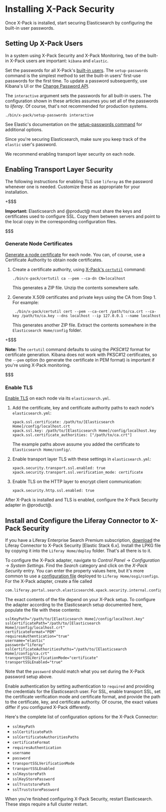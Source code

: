 # Installing X-Pack Security [](id=installing-x-pack-security)

Once X-Pack is installed, start securing Elasticsearch by configuring the
built-in user passwords.

## Setting Up X-Pack Users [](id=setting-up-x-pack-users)

In a system using X-Pack Security and X-Pack Monitoring, two of the built-in
X-Pack users are important: `kibana` and `elastic`.

Set the passwords for all X-Pack's 
[built-in users](https://www.elastic.co/guide/en/x-pack/6.1/setting-up-authentication.html#built-in-users).
The `setup-passwords` command is the simplest method to set the built-in users'
first-use passwords for the first time. To update a password subsequently, use
Kibana's UI or the 
[Change Password API](https://www.elastic.co/guide/en/elasticsearch/reference/6.1/security-api-change-password.html).

The `interactive` argument sets the passwords for all built-in users. The
configuration shown in these articles assumes you set all of the passwords to
*liferay*. Of course, that's not recommended for production systems.

    ./bin/x-pack/setup-passwords interactive

See Elastic's documentation on the 
[setup-passwords command](https://www.elastic.co/guide/en/elasticsearch/reference/6.1/setup-passwords.html) 
for additional options.

Since you're securing Elasticsearch, make sure you keep track of the `elastic`
user's password. 

We recommend enabling transport layer security on each node.

## Enabling Transport Layer Security [](id=enabling-transport-layer-security)

The following instructions for enabling TLS use `liferay` as the password
whenever one is needed. Customize these as appropriate for your installation. 

+$$$

**Important:** Elasticsearch and @product@ must share the keys and certificates
used to configure SSL. Copy them between servers and point to the local copy in
the corresponding configuration files.

$$$


### Generate Node Certificates [](id=generate-node-certificates)

[Generate a node certificate](https://www.elastic.co/guide/en/elasticsearch/reference/6.1/configuring-tls.html#node-certificates)
for each node. You can, of course, use a Certificate Authority to obtain node 
certificates.

1.  Create a certificate authority, using 
      [X-Pack's `certutil`](https://www.elastic.co/guide/en/elasticsearch/reference/6.1/certutil.html)
      command:

        ./bin/x-pack/certutil ca --pem --ca-dn CN=localhost

    This generates a ZIP file. Unzip the contents somewhere safe.

2. Generate X.509 certificates and private keys using the CA from Step 1. For
   example:

        ./bin/x-pack/certutil cert --pem --ca-cert /path/to/ca.crt --ca-key /path/to/ca.key --dns localhost --ip 127.0.0.1 --name localhost

    This generates another ZIP file. Extract the contents somewhere in the
    `Elasticsearch Home/config` folder.

+$$$

**Note:** The `certutil` command defaults to using the *PKSC#12* format for
certificate generation. Kibana does not work with PKSC#12 certificates, so the
`--pem` option (to generate the certificate in PEM format) is important if
you're using X-Pack monitoring.

$$$

### Enable TLS [](id=enable-tls)

[Enable TLS](https://www.elastic.co/guide/en/elasticsearch/reference/6.1/configuring-tls.html#enable-ssl) 
on each node via its `elasticsearch.yml`.

1.  Add the certificate, key and certificate authority paths to each node's
    `elasticsearch.yml`:

        xpack.ssl.certificate: /path/to/[Elasticsearch Home]/config/localhost.crt
        xpack.ssl.key: /path/to/[Elasticsearch Home]/config/localhost.key
        xpack.ssl.certificate_authorities: ["/path/to/ca.crt"]

    The example paths above assume you added the certificate to `Elasticsearch
    Home/config/`. 

2.  Enable transport layer TLS with these settings in `elasticsearch.yml`:

        xpack.security.transport.ssl.enabled: true
        xpack.security.transport.ssl.verification_mode: certificate

3.  Enable TLS on the HTTP layer to encrypt client communication:

        xpack.security.http.ssl.enabled: true

After X-Pack is installed and TLS is enabled, configure the X-Pack Security
adapter in @product@.

## Install and Configure the Liferay Connector to X-Pack Security [](id=install-and-configure-the-liferay-connector-to-x-pack-security)

If you have a Liferay Enterprise Search Premium subscription, 
[download](https://web.liferay.com/group/customer/dxp/downloads/enterprise-search) 
the Liferay Connector to X-Pack Security [Elastic Stack 6.x]. Install the LPKG
file by copying it into the `Liferay Home/deploy` folder. That's all there is to
it.

To configure the X-Pack adapter, navigate to *Control Panel* &rarr;
*Configuration* &rarr; *System Settings*. Find the *Search* category and click
on the *X-Pack Security* entry. You can enter the property values here, but
it's more common to use a 
[configuration file](/discover/portal/-/knowledge_base/7-1/understanding-system-configuration-files)
deployed to `Liferay Home/osgi/configs`. For the X-Pack adapter, create a file
called

    com.liferay.portal.search.elasticsearch6.xpack.security.internal.configuration.XPackSecurityConfiguration.config

The exact contents of the file depend on your X-Pack setup. To configure the adapter
according to the Elasticsearch setup documented here, populate the file with
these contents:

    sslKeyPath="/path/to/[Elasticsearch Home]/config/localhost.key"
    sslCertificatePath="/path/to/[Elasticsearch Home]/config/localhost.crt"
    certificateFormat="PEM"
    requiresAuthentication="true"
    username="elastic"
    password="liferay"
    sslCertificateAuthoritiesPaths="/path/to/[Elasticsearch Home]/config/ca.crt"
    transportSSLVerificationMode="certificate"
    transportSSLEnabled="true"

Note that the `password` should match what you set during the X-Pack password
setup above. 

Enable authentication by setting authentication to `required` and providing the
credentials for the Elasticsearch user. For SSL, enable transport SSL, set the
certificate verification mode and certificate format, and provide the path to
the certificate, key, and certificate authority. Of course, the exact values
differ if you configured X-Pack differently.

Here's the complete list of configuration options for the X-Pack Connector:

- `sslKeyPath`
- `sslCertificatePath`
- `sslCertificateAuthoritiesPaths`
- `certificateFormat`
- `requiresAuthentication`
- `username`
- `password`
- `transportSSLVerificationMode`
- `transportSSLEnabled`
- `sslKeystorePath`
- `sslKeyStorePassword`
- `sslTruststorePath`
- `sslTruststorePassword`

When you're finished configuring X-Pack Security, restart Elasticsearch. These
steps require a full cluster restart.


